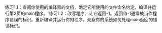 练习1.1：查阅你使用的编译器的文档，确定它所使用的文件命名约定。编译并运行第2页的main程序。
练习1.2：改写程序，让它返回-1。返回值-1通常被当作程序错误的标识。重新编译并运行你的程序，观察你的系统如何处理main返回的错误标识。